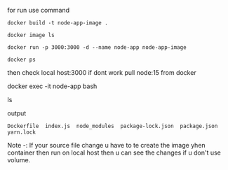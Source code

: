 
for run use command  
```  
docker build -t node-app-image .
```

```
docker image ls
```

```
docker run -p 3000:3000 -d --name node-app node-app-image
```

```
docker ps
```

then check local host:3000
if dont work pull node:15 from docker

docker exec -it node-app bash

ls

output
```
Dockerfile  index.js  node_modules  package-lock.json  package.json  yarn.lock
```

Note -: If your source file change u have to te create the image yhen container then run on local host then u can see the changes if u don't use volume.
  







  
